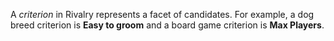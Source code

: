 A _criterion_ in Rivalry represents a facet of candidates. For example, a dog breed criterion is **Easy to groom** and a board game criterion is **Max Players**.